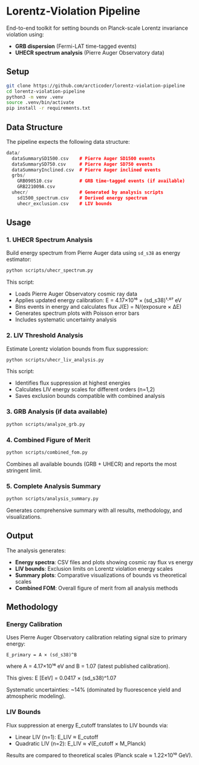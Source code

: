 # Lorentz-Violation Pipeline

End-to-end toolkit for setting bounds on Planck-scale Lorentz invariance violation using:

- **GRB dispersion** (Fermi-LAT time-tagged events)
- **UHECR spectrum analysis** (Pierre Auger Observatory data)

## Setup

```bash
git clone https://github.com/arcticoder/lorentz-violation-pipeline
cd lorentz-violation-pipeline
python3 -m venv .venv
source .venv/bin/activate
pip install -r requirements.txt
```

## Data Structure

The pipeline expects the following data structure:

```cpp
data/
  dataSummarySD1500.csv    # Pierre Auger SD1500 events
  dataSummarySD750.csv     # Pierre Auger SD750 events  
  dataSummaryInclined.csv  # Pierre Auger inclined events
  grbs/
    GRB090510.csv          # GRB time-tagged events (if available)
    GRB221009A.csv
  uhecr/                   # Generated by analysis scripts
    sd1500_spectrum.csv    # Derived energy spectrum
    uhecr_exclusion.csv    # LIV bounds
```

## Usage

### 1. UHECR Spectrum Analysis

Build energy spectrum from Pierre Auger data using `sd_s38` as energy estimator:

```bash
python scripts/uhecr_spectrum.py
```

This script:
- Loads Pierre Auger Observatory cosmic ray data
- Applies updated energy calibration: E = 4.17×10¹⁶ × (sd_s38)¹·⁰⁷ eV
- Bins events in energy and calculates flux J(E) = N/(exposure × ΔE)
- Generates spectrum plots with Poisson error bars
- Includes systematic uncertainty analysis

### 2. LIV Threshold Analysis

Estimate Lorentz violation bounds from flux suppression:

```bash
python scripts/uhecr_liv_analysis.py
```

This script:
- Identifies flux suppression at highest energies
- Calculates LIV energy scales for different orders (n=1,2)
- Saves exclusion bounds compatible with combined analysis

### 3. GRB Analysis (if data available)

```bash
python scripts/analyze_grb.py
```

### 4. Combined Figure of Merit

```bash
python scripts/combined_fom.py
```

Combines all available bounds (GRB + UHECR) and reports the most stringent limit.

### 5. Complete Analysis Summary

```bash
python scripts/analysis_summary.py
```

Generates comprehensive summary with all results, methodology, and visualizations.

## Output

The analysis generates:

- **Energy spectra**: CSV files and plots showing cosmic ray flux vs energy
- **LIV bounds**: Exclusion limits on Lorentz violation energy scales  
- **Summary plots**: Comparative visualizations of bounds vs theoretical scales
- **Combined FOM**: Overall figure of merit from all analysis methods

## Methodology

### Energy Calibration
Uses Pierre Auger Observatory calibration relating signal size to primary energy:
```
E_primary = A × (sd_s38)^B
```
where A = 4.17×10¹⁶ eV and B = 1.07 (latest published calibration).

This gives: E [EeV] = 0.0417 × (sd_s38)^1.07

Systematic uncertainties: ~14% (dominated by fluorescence yield and atmospheric modeling).

### LIV Bounds
Flux suppression at energy E_cutoff translates to LIV bounds via:
- Linear LIV (n=1): E_LIV ≈ E_cutoff
- Quadratic LIV (n=2): E_LIV ≈ √(E_cutoff × M_Planck)

Results are compared to theoretical scales (Planck scale ≈ 1.22×10¹⁰ GeV).

```